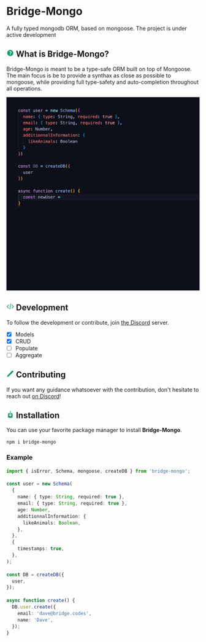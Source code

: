# Bridge-Mongo

A fully typed mongodb ORM, based on mongoose. The project is under active development

<h2> <img src="/img/question2.svg" height="20" /> What is Bridge-Mongo? </h2>

Bridge-Mongo is meant to be a type-safe ORM built on top of Mongoose. The main focus is be to provide a synthax as close as possible to mongoose, while providing full type-safety and auto-completion throughout all operations.

<img src="/img/bridge-mongo-gif.gif" />

<h2> <img src="/img/development2.svg" height="20"/> Development </h2>

To follow the development or contribute, join [the Discord](https://discord.gg/yxjrwm7Bfr) server.

- [x] Models
- [x] CRUD
- [ ] Populate
- [ ] Aggregate

<h2> <img src="/img/contributing.svg" height="20" /> Contributing </h2>

If you want any guidance whatsoever with the contribution, don't hesitate to reach out [on Discord](https://discord.gg/yxjrwm7Bfr)!

<h2> <img src="/img/installation.svg" height="20" /> Installation </h2>

You can use your favorite package manager to install **Bridge-Mongo**.

```
npm i bridge-mongo
```

### Example

```ts
import { isError, Schema, mongoose, createDB } from 'bridge-mongo';

const user = new Schema(
  {
    name: { type: String, required: true },
    email: { type: String, required: true },
    age: Number,
    additionnalInformation: {
      likeAnimals: Boolean,
    },
  },
  {
    timestamps: true,
  },
);

const DB = createDB({
  user,
});

async function create() {
  DB.user.create({
    email: 'dave@bridge.codes',
    name: 'Dave',
  });
}
```
